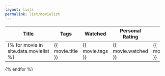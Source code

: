 ```yaml
---
layout: lists
permalink: list/movielist
---
```


| Title | Tags | Watched | Personal Rating | Review |
| --- | --- | --- | --- | --- |
{% for movie in site.data.movielist %}| {{ movie.title }} | {{ movie.tags }} | {{ movie.watched }} | {{ movie.personal_rating }} | {{ movie.review }} |
{% endfor %}